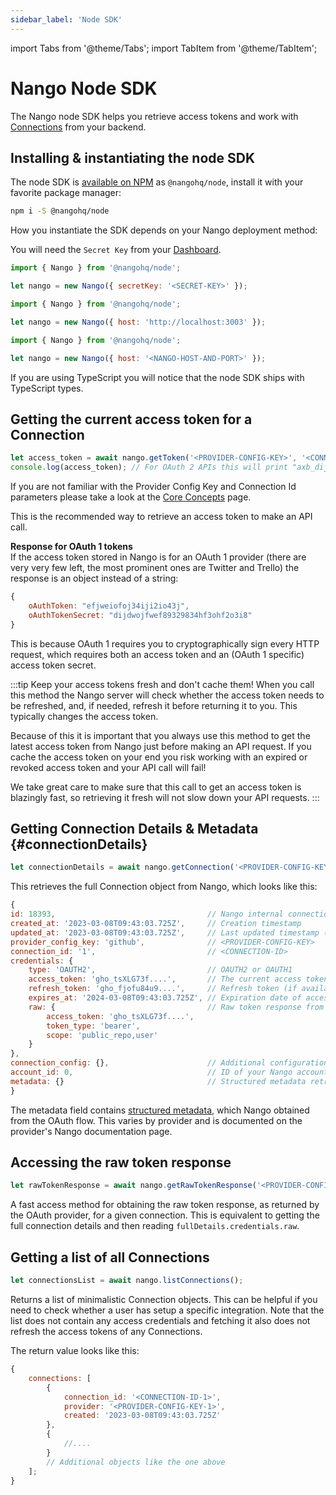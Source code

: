 ```yaml
---
sidebar_label: 'Node SDK'
---
```


import Tabs from '@theme/Tabs';
import TabItem from '@theme/TabItem';

# Nango Node SDK

The Nango node SDK helps you retrieve access tokens and work with [Connections](reference/core-concepts.md#connections) from your backend.

## Installing & instantiating the node SDK

The node SDK is [available on NPM](https://www.npmjs.com/package/@nangohq/node) as `@nangohq/node`, install it with your favorite package manager:

```bash
npm i -S @nangohq/node
```

How you instantiate the SDK depends on your Nango deployment method:
<Tabs groupId="deployment" queryString>
<TabItem value="cloud" label="Nango Cloud">

You will need the `Secret Key` from your [Dashboard](https://app.nango.dev/).

```js
import { Nango } from '@nangohq/node';

let nango = new Nango({ secretKey: '<SECRET-KEY>' });
```

  </TabItem>
  <TabItem value="localhost" label="Localhost">

```js
import { Nango } from '@nangohq/node';

let nango = new Nango({ host: 'http://localhost:3003' });
```

  </TabItem>
  <TabItem value="self-hosted" label="Self-hosted">

```js
import { Nango } from '@nangohq/node';

let nango = new Nango({ host: '<NANGO-HOST-AND-PORT>' });
```

  </TabItem>
</Tabs>

If you are using TypeScript you will notice that the node SDK ships with TypeScript types.

## Getting the current access token for a Connection

```ts
let access_token = await nango.getToken('<PROVIDER-CONFIG-KEY>', '<CONNECTION-ID>');
console.log(access_token); // For OAuth 2 APIs this will print "axb_dijifoweif32qwij923jfo3" or similar
```

If you are not familiar with the Provider Config Key and Connection Id parameters please take a look at the [Core Concepts](reference/core-concepts.md) page.

This is the recommended way to retrieve an access token to make an API call.

**Response for OAuth 1 tokens**  
If the access token stored in Nango is for an OAuth 1 provider (there are very very few left, the most prominent ones are Twitter and Trello) the response is an object instead of a string:

```js
{
    oAuthToken: "efjweiofoj34iji2io43j",
    oAuthTokenSecret: "dijdwojfwef89329834hf3ohf2o3i8"
}
```

This is because OAuth 1 requires you to cryptographically sign every HTTP request, which requires both an access token and an (OAuth 1 specific) access token secret.

:::tip Keep your access tokens fresh and don't cache them!
When you call this method the Nango server will check whether the access token needs to be refreshed, and, if needed, refresh it before returning it to you. This typically changes the access token.

Because of this it is important that you always use this method to get the latest access token from Nango just before making an API request. If you cache the access token on your end you risk working with an expired or revoked access token and your API call will fail!

We take great care to make sure that this call to get an access token is blazingly fast, so retrieving it fresh will not slow down your API requests.
:::

## Getting Connection Details & Metadata {#connectionDetails}

```js
let connectionDetails = await nango.getConnection('<PROVIDER-CONFIG-KEY>', '<CONNECTION-ID>');
```

This retrieves the full Connection object from Nango, which looks like this:

```js
{
id: 18393,                                  // Nango internal connection id
created_at: '2023-03-08T09:43:03.725Z',     // Creation timestamp
updated_at: '2023-03-08T09:43:03.725Z',     // Last updated timestamp (e.g. last token refresh)
provider_config_key: 'github',              // <PROVIDER-CONFIG-KEY>
connection_id: '1',                         // <CONNECTION-ID>
credentials: {
    type: 'OAUTH2',                         // OAUTH2 or OAUTH1
    access_token: 'gho_tsXLG73f....',       // The current access token (refreshed if needed)
    refresh_token: 'gho_fjofu84u9....',     // Refresh token (if available, otherwise missing)
    expires_at: '2024-03-08T09:43:03.725Z', // Expiration date of access token (only if refresh token is present, otherwise missing)
    raw: {                                  // Raw token response from the OAuth provider: Contents vary!
        access_token: 'gho_tsXLG73f....',
        token_type: 'bearer',
        scope: 'public_repo,user'
    }
},
connection_config: {},                      // Additional configuration, see Frontend SDK reference
account_id: 0,                              // ID of your Nango account (Nango Cloud only)
metadata: {}                                // Structured metadata retrieved by Nango
}
```

The metadata field contains [structured metadata](reference/core-concepts.md#metadata), which Nango obtained from the OAuth flow. This varies by provider and is documented on the provider's Nango documentation page.

## Accessing the raw token response

```js
let rawTokenResponse = await nango.getRawTokenResponse('<PROVIDER-CONFIG-KEY>', '<CONNECTION-ID>');
```

A fast access method for obtaining the raw token response, as returned by the OAuth provider, for a given connection. This is equivalent to getting the full connection details and then reading `fullDetails.credentials.raw`.

## Getting a list of all Connections

```js
let connectionsList = await nango.listConnections();
```

Returns a list of minimalistic Connection objects. This can be helpful if you need to check whether a user has setup a specific integration. Note that the list does not contain any access credentials and fetching it also does not refresh the access tokens of any Connections.

The return value looks like this:

```js
{
    connections: [
        {
            connection_id: '<CONNECTION-ID-1>',
            provider: '<PROVIDER-CONFIG-KEY-1>',
            created: '2023-03-08T09:43:03.725Z'
        },
        {
            //....
        }
        // Additional objects like the one above
    ];
}
```
